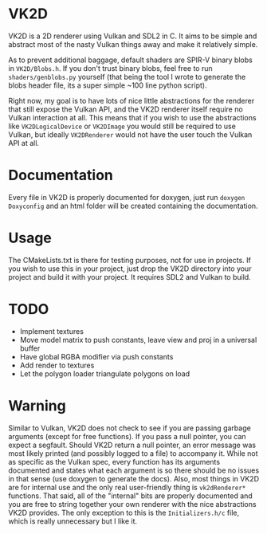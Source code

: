 VK2D
====
VK2D is a 2D renderer using Vulkan and SDL2 in C. It aims to be simple and abstract most
of the nasty Vulkan things away and make it relatively simple.

As to prevent additional baggage, default shaders are SPIR-V binary blobs in `VK2D/Blobs.h`.
If you don't trust binary blobs, feel free to run `shaders/genblobs.py` yourself (that being
the tool I wrote to generate the blobs header file, its a super simple ~100 line python script).

Right now, my goal is to have lots of nice little abstractions for the renderer that still
expose the Vulkan API, and the VK2D renderer itself require no Vulkan interaction at all. This
means that if you wish to use the abstractions like `VK2DLogicalDevice` or `VK2DImage` you
would still be required to use Vulkan, but ideally `VK2DRenderer` would not have the user touch
the Vulkan API at all.

Documentation
=============
Every file in VK2D is properly documented for doxygen, just run `doxygen Doxyconfig` and an html
folder will be created containing the documentation.

Usage
=====
The CMakeLists.txt is there for testing purposes, not for use in projects. If you
wish to use this in your project, just drop the VK2D directory into your project
and build it with your project. It requires SDL2 and Vulkan to build.

TODO
====

 + Implement textures
 + Move model matrix to push constants, leave view and proj in a universal buffer
 + Have global RGBA modifier via push constants
 + Add render to textures
 + Let the polygon loader triangulate polygons on load

Warning
=======
Similar to Vulkan, VK2D does not check to see if you are passing garbage arguments (except for 
free functions). If you pass a null pointer, you can expect a segfault. Should VK2D return a null
pointer, an error message was most likely printed (and possibly logged to a file) to accompany it.
While not as specific as the Vulkan spec, every function has its arguments documented and states 
what each argument is so there should be no issues in that sense (use doxygen to generate the docs).
Also, most things in VK2D are for  internal use and the only real user-friendly thing is `vk2dRenderer*`
functions. That said, all of the "internal" bits are properly documented and you are free to string
together your own renderer with the nice abstractions VK2D provides. The only exception to this is the
`Initializers.h/c` file, which is really unnecessary but I like it.